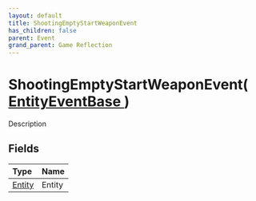```yaml
---
layout: default
title: ShootingEmptyStartWeaponEvent
has_children: false
parent: Event
grand_parent: Game Reflection
---
```

# ShootingEmptyStartWeaponEvent( [ EntityEventBase ](/riftbreaker-wiki/docs/game-reflection/events/entity_event_base/) )
Description 

## Fields

| Type | Name |
|:----------|:--------------|
| [Entity](/riftbreaker-wiki/docs/game-reflection/classes/entity/) | Entity |

